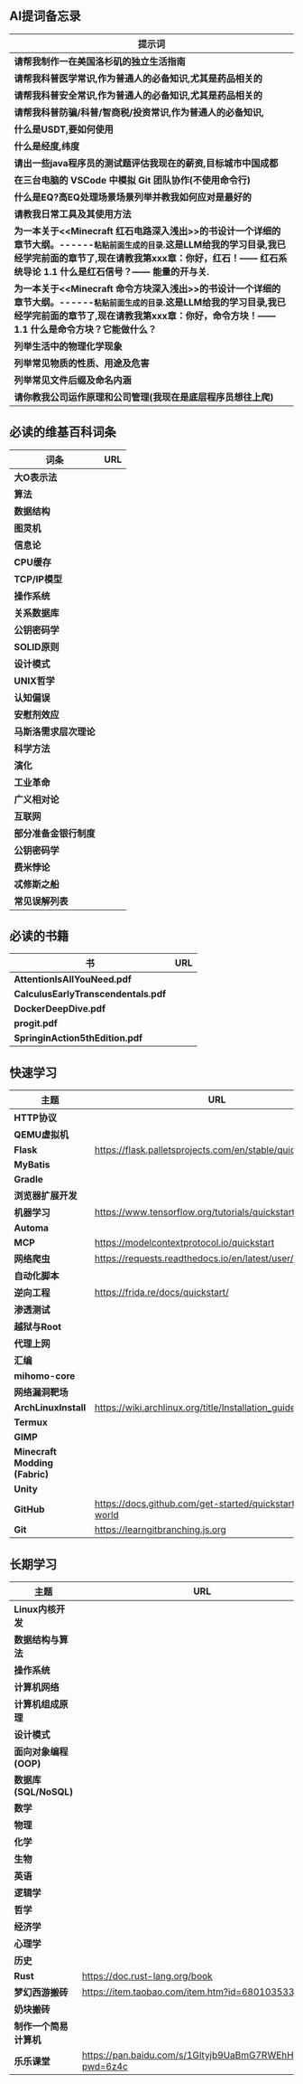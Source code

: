 ## AI提词备忘录

| 提示词                                                                                                                                       |
| ----------------------------------------------------------------------------------------------------------------------------------------- |
| **请帮我制作一在美国洛杉矶的独立生活指南**                                                                                                                   |
| **请帮我科普医学常识,作为普通人的必备知识,尤其是药品相关的**                                                                                                         |
| **请帮我科普安全常识,作为普通人的必备知识,尤其是药品相关的**                                                                                                         |
| **请帮我科普防骗/科普/智商税/投资常识,作为普通人的必备知识,**                                                                                                       |
| **什么是USDT,要如何使用**                                                                                                                         |
| **什么是经度,纬度**                                                                                                                              |
| **请出一些java程序员的测试题评估我现在的薪资,目标城市中国成都**                                                                                                      |
| **在三台电脑的 VSCode 中模拟 Git 团队协作(不使用命令行)**                                                                                                    |
| **什么是EQ?高EQ处理场景场景列举并教我如何应对是最好的**                                                                                                          |
| **请教我日常工具及其使用方法**                                                                                                                         |
| **为一本关于<<Minecraft 红石电路深入浅出>>的书设计一个详细的章节大纲。------`粘贴前面生成的目录`.这是LLM给我的学习目录,我已经学完前面的章节了,现在请教我第xxx章：你好，红石！—— 红石系统导论 1.1 什么是红石信号？—— 能量的开与关.** |
| **为一本关于<<Minecraft 命令方块深入浅出>>的书设计一个详细的章节大纲。------`粘贴前面生成的目录`.这是LLM给我的学习目录,我已经学完前面的章节了,现在请教我第xxx章：你好，命令方块！—— 1.1 什么是命令方块？它能做什么？**          |
| **列举生活中的物理化学现象**                                                                                                                          |
| **列举常见物质的性质、用途及危害**                                                                                                                       |
| **列举常见文件后缀及命名内涵**                                                                                                                         |
| **请你教我公司运作原理和公司管理(我现在是底层程序员想往上爬)**                                                                                                        |
## 必读的维基百科词条

| 词条            | URL |
| ------------- | --- |
| **大O表示法**     |     |
| **算法**        |     |
| **数据结构**      |     |
| **图灵机**       |     |
| **信息论**       |     |
| **CPU缓存**     |     |
| **TCP/IP模型**  |     |
| **操作系统**      |     |
| **关系数据库**     |     |
| **公钥密码学**     |     |
| **SOLID原则**   |     |
| **设计模式**      |     |
| **UNIX哲学**    |     |
| **认知偏误**      |     |
| **安慰剂效应**     |     |
| **马斯洛需求层次理论** |     |
| **科学方法**      |     |
| **演化**        |     |
| **工业革命**      |     |
| **广义相对论**     |     |
| **互联网**       |     |
| **部分准备金银行制度** |     |
| **公钥密码学**     |     |
| **费米悖论**      |     |
| **忒修斯之船**     |     |
| **常见误解列表**    |     |
## 必读的书籍

| 书                                    | URL |
| ------------------------------------ | --- |
| **AttentionIsAllYouNeed.pdf**        |     |
| **CalculusEarlyTranscendentals.pdf** |     |
| **DockerDeepDive.pdf**               |     |
| **progit.pdf**                       |     |
| **SpringinAction5thEdition.pdf**     |     |
## 快速学习

| 主题                             | URL                                                        |
| ------------------------------ | ---------------------------------------------------------- |
| **HTTP协议**                     |                                                            |
| **QEMU虚拟机**                    |                                                            |
| **Flask**                      | https://flask.palletsprojects.com/en/stable/quickstart/    |
| **MyBatis**                    |                                                            |
| **Gradle**                     |                                                            |
| **浏览器扩展开发**                    |                                                            |
| **机器学习**                       | https://www.tensorflow.org/tutorials/quickstart/beginner   |
| **Automa**                     |                                                            |
| **MCP**                        | https://modelcontextprotocol.io/quickstart                 |
| **网络爬虫**                       | https://requests.readthedocs.io/en/latest/user/quickstart/ |
| **自动化脚本**                      |                                                            |
| **逆向工程**                       | https://frida.re/docs/quickstart/                          |
| **渗透测试**                       |                                                            |
| **越狱与Root**                    |                                                            |
| **代理上网**                       |                                                            |
| **汇编**                         |                                                            |
| **mihomo-core**                |                                                            |
| **网络漏洞靶场**                     |                                                            |
| **ArchLinuxInstall**           | https://wiki.archlinux.org/title/Installation_guide        |
| **Termux**                     |                                                            |
| **GIMP**                       |                                                            |
| **Minecraft Modding (Fabric)** |                                                            |
| **Unity**                      |                                                            |
| **GitHub**                     | https://docs.github.com/get-started/quickstart/hello-world |
| **Git**                        | https://learngitbranching.js.org                           |
## 长期学习

| 主题                  | URL                                                      |
| ------------------- | -------------------------------------------------------- |
| **Linux内核开发**       |                                                          |
| **数据结构与算法**         |                                                          |
| **操作系统**            |                                                          |
| **计算机网络**           |                                                          |
| **计算机组成原理**         |                                                          |
| **设计模式**            |                                                          |
| **面向对象编程 (OOP)**    |                                                          |
| **数据库 (SQL/NoSQL)** |                                                          |
| **数学**              |                                                          |
| **物理**              |                                                          |
| **化学**              |                                                          |
| **生物**              |                                                          |
| **英语**              |                                                          |
| **逻辑学**             |                                                          |
| **哲学**              |                                                          |
| **经济学**             |                                                          |
| **心理学**             |                                                          |
| **历史**              |                                                          |
| **Rust**            | https://doc.rust-lang.org/book                           |
| **梦幻西游搬砖**          | https://item.taobao.com/item.htm?id=680103533549         |
| **奶块搬砖**            |                                                          |
| **制作一个简易计算机**       |                                                          |
| **乐乐课堂**            | https://pan.baidu.com/s/1Gltyjb9UaBmG7RWEhHupRw?pwd=6z4c |